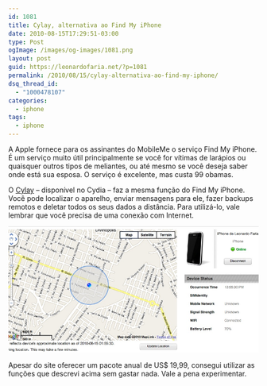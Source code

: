 ```yaml
---
id: 1081
title: Cylay, alternativa ao Find My iPhone
date: 2010-08-15T17:29:51-03:00
type: Post
ogImage: /images/og-images/1081.png
layout: post
guid: https://leonardofaria.net/?p=1081
permalink: /2010/08/15/cylay-alternativa-ao-find-my-iphone/
dsq_thread_id:
  - "1000478107"
categories:
  - iphone
tags:
  - iphone
---
```

A Apple fornece para os assinantes do MobileMe o serviço Find My iPhone. É um serviço muito útil principalmente se você for vítimas de larápios ou quaisquer outros tipos de meliantes, ou até mesmo se você deseja saber onde está sua esposa. O serviço é excelente, mas custa 99 obamas.

O [Cylay](https://www.cylay.com/r299388) – disponível no Cydia – faz a mesma função do Find My iPhone. Você pode localizar o aparelho, enviar mensagens para ele, fazer backups remotos e deletar todos os seus dados a distância. Para utilizá-lo, vale lembrar que você precisa de uma conexão com Internet.

<center>
  <img src="/wp-content/uploads/2010/08/cylay.jpg" />
</center>

Apesar do site oferecer um pacote anual de US$ 19,99, consegui utilizar as funções que descrevi acima sem gastar nada. Vale a pena experimentar.
